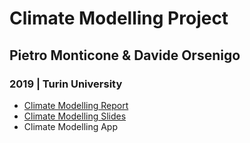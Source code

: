 # Climate Modelling Project
## Pietro Monticone & Davide Orsenigo
### 2019 | Turin University

* [Climate Modelling Report](https://pitmonticone.github.io/Climate-Physics/ClimateModelling_doc.html)
* [Climate Modelling Slides](https://pitmonticone.github.io/Climate-Physics/ClimateModelling_slides.html)
* Climate Modelling App


